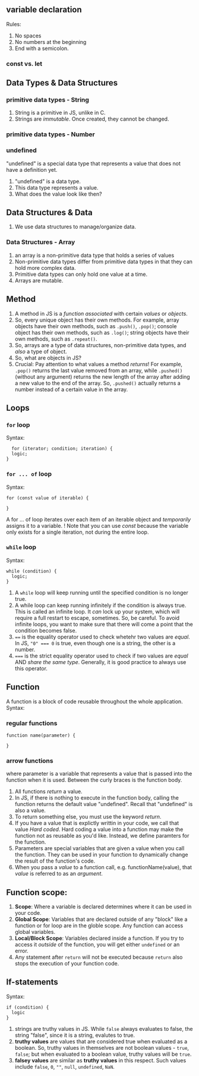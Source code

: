## variable declaration
Rules: 
1. No spaces
2. No numbers at the beginning
3. End with a semicolon.

### const vs. let

## Data Types & Data Structures

### primitive data types - String
1. String is a primitive in JS, unlike in C.
2. Strings are *immutable*. Once created, they cannot be changed.

### primitive data types - Number

### undefined
"undefined" is a special data type that represents a value that does not have a definition yet.
1. "undefined" is a data type.
2. This data type represents a value. 
3. What does the value look like then?

## Data Structures & Data
1. We use data structures to manage/organize data. 

### Data Structures - Array 
1. an array is a non-primitive data type that holds a series of values
2. Non-primitive data types differ from primitive data types in that they can hold more complex data.
3. Primitive data types can only hold one value at a time.
4. Arrays are mutable. 

## Method
1. A method in JS is a *function* _associated_ with certain *values* or *objects*.
2. So, every unique object has their own methods. For example, array objects have their own methods, such as `.push()`, `.pop()`; console object has their own methods, such as `.log()`; string objects have their own methods, such as `.repeat()`.
3. So, arrays are a type of data structures, non-primitive data types, and *also* a type of object.
4. So, what are objects in JS? 
5. Crucial: Pay attention to what values a method _returns_! For example, `.pop()` returns the last value removed from an array, while `.pushed()` (without any argument) returns the new length of the array after adding a new value to the end of the array. So, `.pushed()` actually returns a number instead of a certain value in the array. 

## Loops

### `for` loop
Syntax: 
```
  for (iterator; condition; iteration) {
  logic;
}
```

### `for ... of` loop
Syntax: 
```
for (const value of iterable) {

}
```
A for ... of loop iterates over each item of an iterable object and *temporarily* assigns it to a variable. 
! Note that you can use *const* because the variable only exists for a single iteration, not during the entire loop.

### `while` loop
Syntax: 
```
while (condition) {
  logic;
}

```
1. A `while` loop will keep running until the specified condition is no longer true. 
2. A while loop can keep running infinitely if the condition is always true. This is called an infinite loop. It *can* lock up your system, which will require a full restart to escape, sometimes. So, be careful. To avoid infinite loops, you want to make sure that there will come a point that the condition becomes false. 
3. `==` is the equality operator used to check whetehr two values are *equal*. In JS, `"0" === 0` is true, even though one is a string, the other is a number.  
4. `===` is the strict equality operator used to check if two values are *equal* AND *share the same type*. 
Generally, it is good practice to always use this operator. 

## Function
A function is a block of code reusable throughout the whole application.
Syntax:
### regular functions
```
function name(parameter) {

}
```

### arrow functions
where parameter is a variable that represents a value that is passed into the function when it is used. Between the curly braces is the function body. 
1. All functions *return* a value.
2. In JS, if there is nothing to execute in the function body, calling the function returns the default value "undefined". Recall that "undefined" is also a value.
3. To return something else, you must use the keyword *return*.
4. If you have a value that is explictly writtin in your code, we call that value _Hard coded_. Hard coding a value into a function may make the function not as reusable as you'd like. Instead, we define paramters for the function. 
5. Parameters are special variables that are given a value when you call the function. They can be used in your function to dynamically change the result of the function's code.  
6. When you pass a *value* to a function call, e.g. functionName(value), that *value* is referred to as an *argument*. 
## Function scope:
1. __Scope__: Where a variable is declared determines where it can be used in your code. 
2. __Global Scope__: Variables that are declared outside of any "block" like a function or for loop are in the globle scope. Any function can access global variables. 
3. __Local/Block Scope__: Variables declared inside a function. If you try to access it *outside* of the function, you will get either `undefined` or an error.
4. Any statement after `return` will not be executed because `return` also stops the execution of your function code. 

## If-statements
Syntax: 
```
if (condition) {
  logic
}
```
1. strings are truthy values in JS. While `false` always evaluates to false, the string "false", since it is a string, evalutes to true. 
2. __truthy values__ are values that are considered true when evaluated as a boolean. So, truthy values in themselves are not boolean values - `true`, `false`; but when evaluated to a boolean value, truthy values will be `true`. 
3. __falsey values__ are similar as __truthy values__ in this respect. Such values include `false`, `0`, `""`, `null`, `undefined`, `NaN`. 

